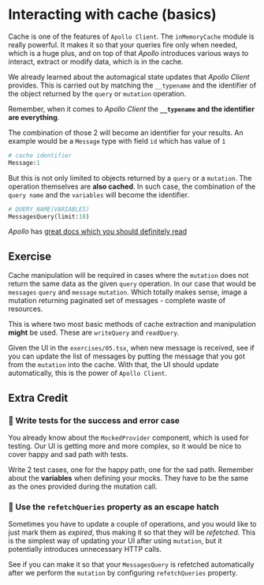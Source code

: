 # Interacting with cache (basics)

Cache is one of the features of `Apollo Client`. The `inMemoryCache` module is really powerful.
It makes it so that your queries fire only when needed, which is a huge plus, and on top of that
_Apollo_ introduces various ways to interact, extract or modify data, which is in the cache.

We already learned about the automagical state updates that _Apollo Client_ provides.
This is carried out by matching the `__typename` and the identifier of the object returned by the `query` or `mutation` operation.

Remember, when it comes to _Apollo Client_ the **`__typename` and the identifier are everything**.

The combination of those 2 will become an identifier for your results.
An example would be a `Message` type with field `id` which has value of `1`

```graphql
# cache identifier
Message:1
```

But this is not only limited to objects returned by a `query` or a `mutation`.
The operation themselves are **also cached**. In such case, the combination of the `query name`
and the `variables` will become the identifier.

```graphql
# QUERY_NAME(VARIABLES)
MessagesQuery(limit:10)
```

_Apollo_ has [great docs which you should definitely read](https://www.apollographql.com/docs/react/v3.0-beta/caching/cache-configuration/)

## Exercise

Cache manipulation will be required in cases where the `mutation` does not return
the same data as the given `query` operation. In our case that would be `messages`
`query` and `message` `mutation`. Which totally makes sense, image a mutation returning
paginated set of messages - complete waste of resources.

This is where two most basic methods of cache extraction and manipulation **might** be used.
These are `writeQuery` and `readQuery`.

Given the UI in the `exercises/05.tsx`, when new message is received, see if you can
update the list of messages by putting the message that you got from the `mutation` into the cache.
With that, the UI should update automatically, this is the power of `Apollo Client`.

## Extra Credit

### 💯 Write tests for the success and error case

You already know about the `MockedProvider` component, which is used for testing.
Our UI is getting more and more complex, so it would be nice to cover happy and sad path with tests.

Write 2 test cases, one for the happy path, one for the sad path. Remember about the **variables** when defining your mocks.
They have to be the same as the ones provided during the mutation call.

### 💯 Use the `refetchQueries` property as an escape hatch

Sometimes you have to update a couple of operations, and you would like to just mark them as _expired_, thus making it so that
they will be _refetched_. This is the simplest way of updating your UI after using `mutation`, but it potentially introduces unnecessary HTTP calls.

See if you can make it so that your `MessagesQuery` is refetched automatically after we perform the `mutation` by configuring `refetchQueries` property.
